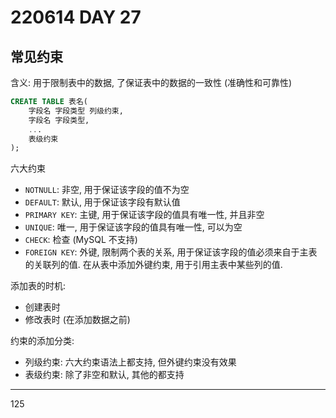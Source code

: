 # 220614 DAY 27

## 常见约束

含义: 用于限制表中的数据, 了保证表中的数据的一致性 (准确性和可靠性)

```sql
CREATE TABLE 表名(
    字段名 字段类型 列级约束,
    字段名 字段类型,
    ...
    表级约束
);
```

六大约束

- `NOTNULL`: 非空, 用于保证该字段的值不为空
- `DEFAULT`: 默认, 用于保证该字段有默认值
- `PRIMARY KEY`: 主键, 用于保证该字段的值具有唯一性, 并且非空
- `UNIQUE`: 唯一, 用于保证该字段的值具有唯一性, 可以为空
- `CHECK`: 检查 (MySQL 不支持)
- `FOREIGN KEY`: 外键, 限制两个表的关系, 用于保证该字段的值必须来自于主表的关联列的值. 在从表中添加外键约束, 用于引用主表中某些列的值. 

添加表的时机:

- 创建表时
- 修改表时 (在添加数据之前)

约束的添加分类:

- 列级约束: 六大约束语法上都支持, 但外键约束没有效果
- 表级约束: 除了非空和默认, 其他的都支持





---
125
